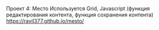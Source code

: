 Проект 4: Место
Используется Grid, Javascript (функция редактирования контента, функция сохранения контента)
https://ravil377.github.io/mesto/